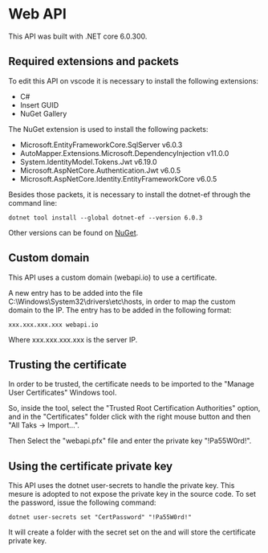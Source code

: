 # Web API
This API was built with .NET core 6.0.300.

## Required extensions and packets
To edit this API on vscode it is necessary to install the following extensions:
- C#
- Insert GUID
- NuGet Gallery

The NuGet extension is used to install the following packets:
- Microsoft.EntityFrameworkCore.SqlServer v6.0.3
- AutoMapper.Extensions.Microsoft.DependencyInjection v11.0.0
- System.IdentityModel.Tokens.Jwt v6.19.0
- Microsoft.AspNetCore.Authentication.Jwt v6.0.5
- Microsoft.AspNetCore.Identity.EntityFrameworkCore v6.0.5

Besides those packets, it is necessary to install the dotnet-ef through the command line:
```
dotnet tool install --global dotnet-ef --version 6.0.3
```

Other versions can be found on [NuGet](https://www.nuget.org/packages/dotnet-ef/).

## Custom domain
This API uses a custom domain (webapi.io) to use a certificate.

A new entry has to be added into the file C:\Windows\System32\drivers\etc\hosts, in order to map the custom domain to the IP. The entry has to be added in the following format:
```
xxx.xxx.xxx.xxx webapi.io
```

Where xxx.xxx.xxx.xxx is the server IP.

## Trusting the certificate
In order to be trusted, the certificate needs to be imported to the "Manage User Certificates" Windows tool.

So, inside the tool, select the "Trusted Root Certification Authorities" option, and in the "Certificates" folder click with the right mouse button and then "All Taks -> Import...".

Then Select the "webapi.pfx" file and enter the private key "!Pa55W0rd!".

## Using the certificate private key
This API uses the dotnet user-secrets to handle the private key. This mesure is adopted to not expose the private key in the source code. To set the password, issue the following command:
```
dotnet user-secrets set "CertPassword" "!Pa55W0rd!"
```

It will create a folder with the secret set on the <UserSecretsId> and will store the certificate private key.
